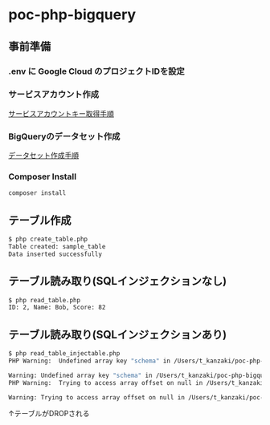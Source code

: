 # poc-php-bigquery
## 事前準備

### .env に Google Cloud のプロジェクトIDを設定

### サービスアカウント作成
[サービスアカウントキー取得手順](./docs/サービスアカウントキー取得手順.md)

### BigQueryのデータセット作成
[データセット作成手順](./docs/データセット作成手順.md)

### Composer Install
```sh
composer install
```

## テーブル作成
```sh
$ php create_table.php
Table created: sample_table
Data inserted successfully
```

## テーブル読み取り(SQLインジェクションなし)
```sh
$ php read_table.php
ID: 2, Name: Bob, Score: 82
```

## テーブル読み取り(SQLインジェクションあり)
```sh
$ php read_table_injectable.php 
PHP Warning:  Undefined array key "schema" in /Users/t_kanzaki/poc-php-bigquery/vendor/google/cloud-bigquery/src/QueryResults.php on line 170

Warning: Undefined array key "schema" in /Users/t_kanzaki/poc-php-bigquery/vendor/google/cloud-bigquery/src/QueryResults.php on line 170
PHP Warning:  Trying to access array offset on null in /Users/t_kanzaki/poc-php-bigquery/vendor/google/cloud-bigquery/src/QueryResults.php on line 170

Warning: Trying to access array offset on null in /Users/t_kanzaki/poc-php-bigquery/vendor/google/cloud-bigquery/src/QueryResults.php on line 170
```

↑テーブルがDROPされる
